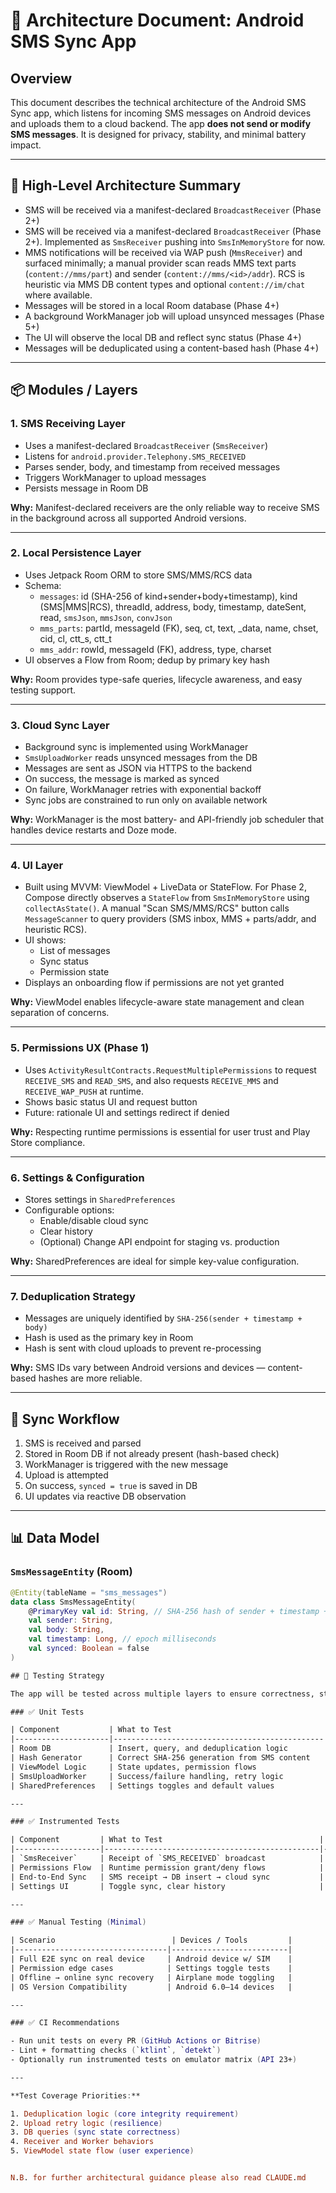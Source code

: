# 📐 Architecture Document: Android SMS Sync App

## Overview

This document describes the technical architecture of the Android SMS Sync app, which listens for incoming SMS messages on Android devices and uploads them to a cloud backend. The app **does not send or modify SMS messages**. It is designed for privacy, stability, and minimal battery impact.

---

## 🧱 High-Level Architecture Summary

- SMS will be received via a manifest-declared `BroadcastReceiver` (Phase 2+)
- SMS will be received via a manifest-declared `BroadcastReceiver` (Phase 2+). Implemented as `SmsReceiver` pushing into `SmsInMemoryStore` for now.
- MMS notifications will be received via WAP push (`MmsReceiver`) and surfaced minimally; a manual provider scan reads MMS text parts (`content://mms/part`) and sender (`content://mms/<id>/addr`). RCS is heuristic via MMS DB content types and optional `content://im/chat` where available.
- Messages will be stored in a local Room database (Phase 4+)
- A background WorkManager job will upload unsynced messages (Phase 5+)
- The UI will observe the local DB and reflect sync status (Phase 4+)
- Messages will be deduplicated using a content-based hash (Phase 4+)

---

## 📦 Modules / Layers

### 1. SMS Receiving Layer

- Uses a manifest-declared `BroadcastReceiver` (`SmsReceiver`)
- Listens for `android.provider.Telephony.SMS_RECEIVED`
- Parses sender, body, and timestamp from received messages
- Triggers WorkManager to upload messages
- Persists message in Room DB

**Why:** Manifest-declared receivers are the only reliable way to receive SMS in the background across all supported Android versions.

---

### 2. Local Persistence Layer

- Uses Jetpack Room ORM to store SMS/MMS/RCS data
- Schema:
  - `messages`: id (SHA-256 of kind+sender+body+timestamp), kind (SMS|MMS|RCS), threadId, address, body, timestamp, dateSent, read, `smsJson`, `mmsJson`, `convJson`
  - `mms_parts`: partId, messageId (FK), seq, ct, text, _data, name, chset, cid, cl, ctt_s, ctt_t
  - `mms_addr`: rowId, messageId (FK), address, type, charset
- UI observes a Flow from Room; dedup by primary key hash

**Why:** Room provides type-safe queries, lifecycle awareness, and easy testing support.

---

### 3. Cloud Sync Layer

- Background sync is implemented using WorkManager
- `SmsUploadWorker` reads unsynced messages from the DB
- Messages are sent as JSON via HTTPS to the backend
- On success, the message is marked as synced
- On failure, WorkManager retries with exponential backoff
- Sync jobs are constrained to run only on available network

**Why:** WorkManager is the most battery- and API-friendly job scheduler that handles device restarts and Doze mode.

---

### 4. UI Layer

- Built using MVVM: ViewModel + LiveData or StateFlow. For Phase 2, Compose directly observes a `StateFlow` from `SmsInMemoryStore` using `collectAsState()`. A manual "Scan SMS/MMS/RCS" button calls `MessageScanner` to query providers (SMS inbox, MMS + parts/addr, and heuristic RCS).
- UI shows:
  - List of messages
  - Sync status
  - Permission state
- Displays an onboarding flow if permissions are not yet granted

**Why:** ViewModel enables lifecycle-aware state management and clean separation of concerns.

---

### 5. Permissions UX (Phase 1)

- Uses `ActivityResultContracts.RequestMultiplePermissions` to request `RECEIVE_SMS` and `READ_SMS`, and also requests `RECEIVE_MMS` and `RECEIVE_WAP_PUSH` at runtime.
- Shows basic status UI and request button
- Future: rationale UI and settings redirect if denied

**Why:** Respecting runtime permissions is essential for user trust and Play Store compliance.

---

### 6. Settings & Configuration

- Stores settings in `SharedPreferences`
- Configurable options:
  - Enable/disable cloud sync
  - Clear history
  - (Optional) Change API endpoint for staging vs. production

**Why:** SharedPreferences are ideal for simple key-value configuration.

---

### 7. Deduplication Strategy

- Messages are uniquely identified by `SHA-256(sender + timestamp + body)`
- Hash is used as the primary key in Room
- Hash is sent with cloud uploads to prevent re-processing

**Why:** SMS IDs vary between Android versions and devices — content-based hashes are more reliable.

---

## 🔄 Sync Workflow

1. SMS is received and parsed
2. Stored in Room DB if not already present (hash-based check)
3. WorkManager is triggered with the new message
4. Upload is attempted
5. On success, `synced = true` is saved in DB
6. UI updates via reactive DB observation

---

## 📊 Data Model

### `SmsMessageEntity` (Room)

```kotlin
@Entity(tableName = "sms_messages")
data class SmsMessageEntity(
    @PrimaryKey val id: String, // SHA-256 hash of sender + timestamp + body
    val sender: String,
    val body: String,
    val timestamp: Long, // epoch milliseconds
    val synced: Boolean = false
)

## 🧪 Testing Strategy

The app will be tested across multiple layers to ensure correctness, stability, and reliability. The goal is to isolate logic, minimize manual QA, and automate where possible.

### ✅ Unit Tests

| Component           | What to Test                                  | Tools/Frameworks       |
|---------------------|-----------------------------------------------|------------------------|
| Room DB             | Insert, query, and deduplication logic        | JUnit, Room in-memory DB |
| Hash Generator      | Correct SHA-256 generation from SMS content   | JUnit, Mockito         |
| ViewModel Logic     | State updates, permission flows               | JUnit, LiveData Test Rules / Turbine (for Flow) |
| SmsUploadWorker     | Success/failure handling, retry logic         | WorkManager test APIs  |
| SharedPreferences   | Settings toggles and default values           | JUnit                  |

---

### ✅ Instrumented Tests

| Component         | What to Test                                   | Tools/Frameworks     |
|-------------------|------------------------------------------------|----------------------|
| `SmsReceiver`     | Receipt of `SMS_RECEIVED` broadcast            | Robolectric or Emulator |
| Permissions Flow  | Runtime permission grant/deny flows            | Espresso, UI Automator |
| End-to-End Sync   | SMS receipt → DB insert → cloud sync           | Emulator + test server |
| Settings UI       | Toggle sync, clear history                     | Espresso             |

---

### ✅ Manual Testing (Minimal)

| Scenario                          | Devices / Tools         |
|----------------------------------|--------------------------|
| Full E2E sync on real device     | Android device w/ SIM    |
| Permission edge cases            | Settings toggle tests    |
| Offline → online sync recovery   | Airplane mode toggling   |
| OS Version Compatibility         | Android 6.0–14 devices   |

---

### ✅ CI Recommendations

- Run unit tests on every PR (GitHub Actions or Bitrise)
- Lint + formatting checks (`ktlint`, `detekt`)
- Optionally run instrumented tests on emulator matrix (API 23+)

---

**Test Coverage Priorities:**

1. Deduplication logic (core integrity requirement)
2. Upload retry logic (resilience)
3. DB queries (sync state correctness)
4. Receiver and Worker behaviors
5. ViewModel state flow (user experience)


N.B. for further architectural guidance please also read CLAUDE.md